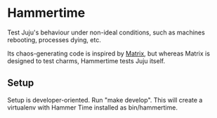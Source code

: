 Hammertime
===========
Test Juju's behaviour under non-ideal conditions, such as machines rebooting,
processes dying, etc.

Its chaos-generating code is inspired by
[Matrix](https://github.com/juju-solutions/matrix), but whereas Matrix is
designed to test charms, Hammertime tests Juju itself.

Setup
-----
Setup is developer-oriented.  Run "make develop".  This will create a
virtualenv with Hammer Time installed as bin/hammertime.
